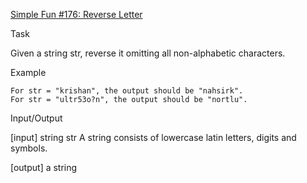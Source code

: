 [Simple Fun #176: Reverse Letter](https://www.codewars.com/kata/58b8c94b7df3f116eb00005b)

Task

Given a string str, reverse it omitting all non-alphabetic characters.

Example

    For str = "krishan", the output should be "nahsirk".
    For str = "ultr53o?n", the output should be "nortlu".

Input/Output

[input] string str
A string consists of lowercase latin letters, digits and symbols.

[output] a string

